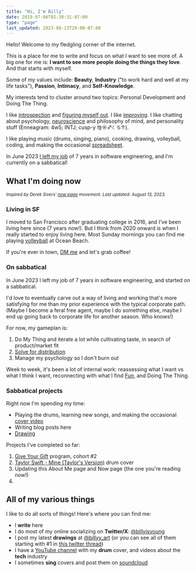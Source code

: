 ```yaml
---
title: "Hi, I'm Billy"
date: 2019-07-06T02:30:31-07:00
type: "page"
last_updated: 2023-08-13T20:00-07:00
---
```


Hello! Welcome to my fledgling corner of the internet.

This is a place for me to write and focus on what I want to see more of. A big one for me is: **I want to see more people doing the things they love**. And that starts with myself.

Some of my values include: **Beauty**, **Industry** ("to work hard and well at my life tasks"), **Passion**, **Intimacy**, and **Self-Knowledge**.

My interests tend to cluster around two topics: Personal Development and Doing The Thing.

I like [introspection](https://billy.dev/posts/letter-29/) and [figuring myself out](https://billy.dev/posts/comparisons/). I like [improving](https://billy.dev/posts/5-25/). I like chatting about psychology, [neuroscience](https://billy.dev/posts/brain-and-ego/) and philosophy of mind, and personality stuff (Enneagram: 4w5; INTJ; cusp-y ♍️☼♐☾♋↑).

I like playing music (drums, singing, piano), cooking, drawing, volleyball, coding, and making the occasional [spreadsheet](https://billy.dev/posts/taxes/).

In June 2023 [I left my job](https://billy.dev/posts/new-game-plus/) of 7 years in software engineering, and I'm currently on a sabbatical!

## What I'm doing now
<small>_Inspired by Derek Sivers' [now page](https://nownownow.com/about) movement. Last updated: August 13, 2023._</small>

### Living in SF
I moved to San Francisco after graduating college in 2016, and I've been living here since (7 years now!). But I think from 2020 onward is when I really started to enjoy living here. Most Sunday mornings you can find me playing [volleyball](https://heylo.group/sfbv) at Ocean Beach.

If you're ever in town, [DM me](https://twitter.com/billyisyoung) and let's grab coffee!

### On sabbatical
In June 2023 I left my job of 7 years in software engineering, and started on a sabbatical.

I'd love to eventually carve out a way of living and working that's more satisfying for me than my prior experience with the typical corporate path. (Maybe I become a feral free agent, maybe I do something else, maybe I end up going back to corporate life for another season. Who knows!)

For now, my gameplan is:

1. Do My Thing and iterate a lot while cultivating taste, in search of product/market fit
2. [Solve for distribution](https://visakanv.com/marketing/solve-for-distribution/)
3. Manage my psychology so I don't burn out

Week to week, it's been a lot of internal work: reassessing what I want vs what I think I want, reconnecting with what I find [Fun](https://billy.dev/posts/sabbatical-notes/2-fun/), and Doing The Thing.

### Sabbatical projects
Right now I'm spending my time:

- Playing the drums, learning new songs, and making the occasional [cover video](https://www.youtube.com/watch?v=H7jtI4stySI)
- Writing blog posts here
- [Drawing](https://www.instagram.com/billyy_art/)

Projects I've completed so far:

1. [Give Your Gift](https://tasshin.com/give-your-gift/) program, cohort #2
2. [Taylor Swift - Mine (Taylor's Version)](https://www.youtube.com/watch?v=H7jtI4stySI) drum cover
3. Updating this About Me page and Now page (the one you're reading now!)
4. 

## All of my various things
I like to do all sorts of things! Here's where you can find me:

- I **write** here
- I do most of my online socializing on **Twitter/X**: [@billyisyoung](https://twitter.com/billyisyoung)
- I post my latest **drawings** at [@billyy_art](https://www.instagram.com/billyy_art/) (or you can see all of them starting with #1 in [this twitter thread](https://twitter.com/billyisyoung/status/1328059097783160838))
- I have a [YouTube channel](https://www.youtube.com/@billyy) with my **drum** cover, and videos about the **tech** industry
- I sometimes **sing** covers and post them on [soundcloud](https://soundcloud.com/billyisyoung)
